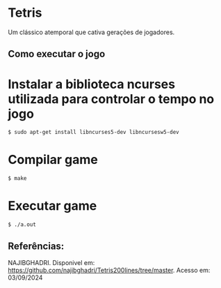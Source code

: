 # Tetris 
Um clássico atemporal que cativa gerações de jogadores.

## Como executar o jogo

# Instalar a biblioteca ncurses utilizada para controlar o tempo no jogo
```
$ sudo apt-get install libncurses5-dev libncursesw5-dev
```

# Compilar game
```
$ make
```
# Executar game
```
$ ./a.out
```

## Referências:
NAJIBGHADRI. Disponivel em: <https://github.com/najibghadri/Tetris200lines/tree/master>. Acesso em: 03/09/2024